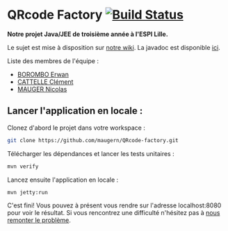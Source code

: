 # QRcode Factory [![Build Status](https://travis-ci.org/maugern/QRcode-factory.svg?branch=master)](https://travis-ci.org/maugern/QRcode-factory)

**Notre projet Java/JEE de troisième année à l'ESPI Lille.**

Le sujet est mise à disposition sur [notre wiki](https://github.com/maugern/QRcode-factory/wiki).
La javadoc est disponible [ici](https://maugern.github.io/QRcode-factory/).

Liste des membres de l'équipe :
- [BOROMBO Erwan](https://github.com/BBorombo)
- [CATTELLE Clément](https://github.com/komanokami)
- [MAUGER Nicolas](https://github.com/maugern)


## Lancer l'application en locale :

Clonez d'abord le projet dans votre workspace :
```sh
git clone https://github.com/maugern/QRcode-factory.git
```

Télécharger les dépendances et lancer les tests unitaires :
```sh
mvn verify
```

Lancez ensuite l'application en locale :
```sh
mvn jetty:run
```

C'est fini! Vous pouvez à présent vous rendre sur l'adresse localhost:8080 pour voir le résultat.
Si vous rencontrez une difficulté n'hésitez pas à [nous remonter le problème](https://github.com/maugern/QRcode-factory/issues).
